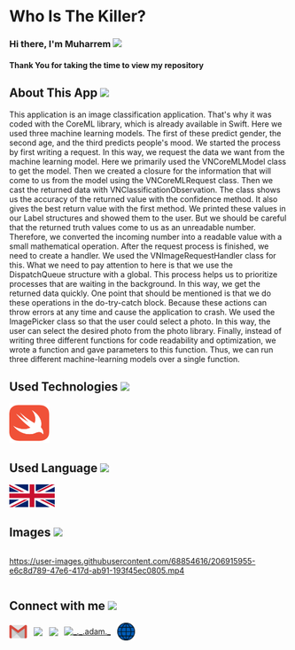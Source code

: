 # Who Is The Killer?
### Hi there, I'm Muharrem <img src = "https://raw.githubusercontent.com/MartinHeinz/MartinHeinz/master/wave.gif" width = "42"> 
#### Thank You for taking the time to view my repository 

## <h2> About This App <img src = "https://c.tenor.com/JsoERRQcZqYAAAAi/thumbs-up-joypixels.gif" width = "42"></h2>
This application is an image classification application. That's why it was coded with the CoreML library, which is already available in Swift. Here we used three machine learning models. The first of these predict gender, the second age, and the third predicts people's mood. We started the process by first writing a request. In this way, we request the data we want from the machine learning model. Here we primarily used the VNCoreMLModel class to get the model. Then we created a closure for the information that will come to us from the model using the VNCoreMLRequest class. Then we cast the returned data with VNClassificationObservation. The class shows us the accuracy of the returned value with the confidence method. It also gives the best return value with the first method. We printed these values in our Label structures and showed them to the user. But we should be careful that the returned truth values come to us as an unreadable number. Therefore, we converted the incoming number into a readable value with a small mathematical operation. After the request process is finished, we need to create a handler. We used the VNImageRequestHandler class for this. What we need to pay attention to here is that we use the DispatchQueue structure with a global. This process helps us to prioritize processes that are waiting in the background. In this way, we get the returned data quickly. One point that should be mentioned is that we do these operations in the do-try-catch block. Because these actions can throw errors at any time and cause the application to crash. We used the ImagePicker class so that the user could select a photo. In this way, the user can select the desired photo from the photo library. Finally, instead of writing three different functions for code readability and optimization, we wrote a function and gave parameters to this function. Thus, we can run three different machine-learning models over a single function.

<h2> Used Technologies <img src = "https://media2.giphy.com/media/QssGEmpkyEOhBCb7e1/giphy.gif?cid=ecf05e47a0n3gi1bfqntqmob8g9aid1oyj2wr3ds3mg700bl&rid=giphy.gif" width = "42"> </h2>
<div class="row">
      <div class="column">
<img width ='72px' src 
     ='https://raw.githubusercontent.com/MuharremKoroglu/MuharremKoroglu/main/swift-icon.svg'>
  </div>
</div>

<h2> Used Language <img src = "https://media.giphy.com/media/Zd6jPg8hcp4Q3vrvjo/giphy.gif" width = "42"> </h2>
<div class="row">
      <div class="column">
<img width ='82px' src 
     ='https://raw.githubusercontent.com/MuharremKoroglu/Bitcoin/main/Flag_of_the_United_Kingdom.svg'>
  </div>
</div>

<h2> Images <img src = "https://media2.giphy.com/media/psneItdLMpWy36ejfA/source.gif" width = "62"> </h2>
  <div class="column">



https://user-images.githubusercontent.com/68854616/206915955-e6c8d789-47e6-417d-ab91-193f45ec0805.mp4




  </div>
<h2> Connect with me <img src='https://raw.githubusercontent.com/ShahriarShafin/ShahriarShafin/main/Assets/handshake.gif' width="100"> </h2>
<a href = 'mailto:muharremkoroglu245@gmail.com'> <img align="center" width = '32px' align= 'center' src="https://raw.githubusercontent.com/MuharremKoroglu/MuharremKoroglu/main/gmail-logo-2561.svg"/></a> &nbsp;
<a href = 'https://www.linkedin.com/in/muharremkoroglu/'> <img align="center" width = '32px' align= 'center' src="https://raw.githubusercontent.com/rahulbanerjee26/githubAboutMeGenerator/main/icons/linked-in-alt.svg"/></a> &nbsp;
<a href = 'https://muharremkoroglu.medium.com/'> <img align="center" width = '32px' align= 'center' src="https://raw.githubusercontent.com/rahulbanerjee26/githubAboutMeGenerator/main/icons/medium.svg"/></a> &nbsp;
<a href="https://www.instagram.com/m.koroglu99/" target="blank"><img align="center" src="https://raw.githubusercontent.com/rahuldkjain/github-profile-readme-generator/master/src/images/icons/Social/instagram.svg" alt="_._.adam._"  width="32px" align= 'center' /></a> &nbsp;
<a href = 'https://synta-x.com/'> <img align="center" width = '32px' align= 'center' src="https://raw.githubusercontent.com/MuharremKoroglu/MuharremKoroglu/main/internet-svgrepo-com%20(2).svg"/></a> &nbsp;




















